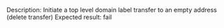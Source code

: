 Description: Initiate a top level domain label transfer to an empty address (delete transfer)
Expected result: fail